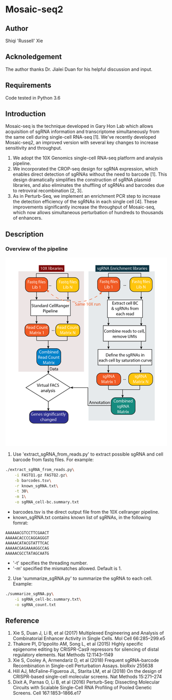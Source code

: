 # Mosaic-seq2

## Author
Shiqi 'Russell' Xie
## Acknoledgement
The author thanks Dr. Jialei Duan for his helpful discussion and input.
## Requirements
Code tested in Python 3.6
## Introduction
Mosaic-seq is the technique developed in Gary Hon Lab which allows acquisition of sgRNA information and transcriptome simultaneously from the same cell during single-cell RNA-seq [1]. We've recently developed Mosaic-seq2, an improved version with several key changes to increase sensitivity and throughput.
1. We adopt the 10X Genomics single-cell RNA-seq platform and analysis pipeline.
2. We incorporated the CROP-seq design for sgRNA expression, which enables direct detection of sgRNAs without the need to barcode [1]. This design dramatically simplifies the construction of sgRNA plasmid libraries, and also eliminates the shuffling of sgRNAs and barcodes due to retroviral recombination [2, 3]. 
3. As in Perturb-Seq, we implement an enrichment PCR step to increase the detection efficiency of the sgRNAs in each single cell [4]. These improvements significantly increase the throughput of Mosaic-seq, which now allows simultaneous perturbation of hundreds to thousands of enhancers.

## Description
### Overview of the pipeline 
![alt text](https://github.com/russellxie/Mosaic-seq2/blob/master/MISC/Flowchart-01.png "Logo Title Text 1")

1. Use 'extract_sgRNA_from_reads.py' to extract possible sgRNA and cell barcode from fastq files. For example:
```bash
./extract_sgRNA_from_reads.py\
	-i FASTQ1.gz FASTQ2.gz\
	-b barcodes.tsv\
	-r known_sgRNA.txt\
	-t 30\
	-m 1\
	-o sgRNA_cell-bc.summary.txt
```
- barcodes.tsv is the direct output file from the 10X cellranger pipeline.
- known_sgRNA.txt contains known list of sgRNAs, in the following fomrat:
```
AAAAAACGTCCTTCGAACT
AAAAACACCCCAGGAGGGT
AAAAACATACGTATTTCAC
AAAAACGAGAAAAGGCCAG
AAAAACGCCTATAGCAATG
```
- '-t' specifies the threading number.
- '-m' specified the mismatches allowed. Default is 1.

2. Use 'summarize_sgRNA.py' to summarize the sgRNA to each cell.
Example:
```bash
./summarize_sgRNA.py\
	-i sgRNA_cell-bc.summary.txt\
	-o sgRNA_count.txt
```

## Reference
1. 	Xie S, Duan J, Li B, et al (2017) Multiplexed Engineering and Analysis of Combinatorial Enhancer Activity in Single Cells. Mol Cell 66:285–299.e5
2. 	Thakore PI, D’Ippolito AM, Song L, et al (2015) Highly specific epigenome editing by CRISPR-Cas9 repressors for silencing of distal regulatory elements. Nat Methods 12:1143–1149
3. 	Xie S, Cooley A, Armendariz D, et al (2018) Frequent sgRNA-barcode Recombination in Single-cell Perturbation Assays. bioRxiv 255638
4. 	Hill AJ, McFaline-Figueroa JL, Starita LM, et al (2018) On the design of CRISPR-based single-cell molecular screens. Nat Methods 15:271–274
5. 	Dixit A, Parnas O, Li B, et al (2016) Perturb-Seq: Dissecting Molecular Circuits with Scalable Single-Cell RNA Profiling of Pooled Genetic Screens. Cell 167:1853–1866.e17
